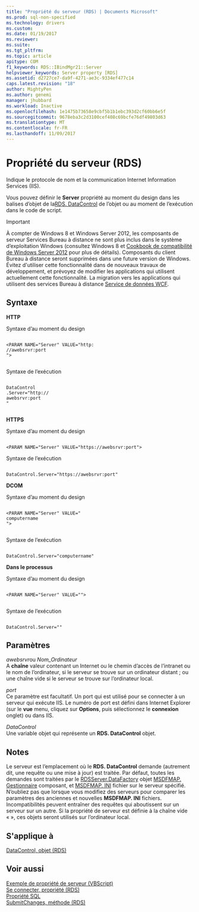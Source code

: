 ```yaml
---
title: "Propriété du serveur (RDS) | Documents Microsoft"
ms.prod: sql-non-specified
ms.technology: drivers
ms.custom: 
ms.date: 01/19/2017
ms.reviewer: 
ms.suite: 
ms.tgt_pltfrm: 
ms.topic: article
apitype: COM
f1_keywords: RDS::IBindMgr21::Server
helpviewer_keywords: Server property [RDS]
ms.assetid: d2727ce7-da9f-4271-ae3c-9334ef477c14
caps.latest.revision: "18"
author: MightyPen
ms.author: genemi
manager: jhubbard
ms.workload: Inactive
ms.openlocfilehash: 1e1475b73658e9cbf5b1b1ebc393d2cf60bb6e5f
ms.sourcegitcommit: 9678eba3c2d3100cef408c69bcfe76df49803d63
ms.translationtype: MT
ms.contentlocale: fr-FR
ms.lasthandoff: 11/09/2017
---
```

# <a name="server-property-rds"></a>Propriété du serveur (RDS)
Indique le protocole de nom et la communication Internet Information Services (IIS).  
  
 Vous pouvez définir le **Server** propriété au moment du design dans les balises d’objet de la[RDS. DataControl](../../../ado/reference/rds-api/datacontrol-object-rds.md) de l’objet ou au moment de l’exécution dans le code de script.  
  
> [!IMPORTANT]
>  À compter de Windows 8 et Windows Server 2012, les composants de serveur Services Bureau à distance ne sont plus inclus dans le système d’exploitation Windows (consultez Windows 8 et [Cookbook de compatibilité de Windows Server 2012](https://www.microsoft.com/en-us/download/details.aspx?id=27416) pour plus de détails). Composants du client Bureau à distance seront supprimées dans une future version de Windows. Évitez d'utiliser cette fonctionnalité dans de nouveaux travaux de développement, et prévoyez de modifier les applications qui utilisent actuellement cette fonctionnalité. La migration vers les applications qui utilisent des services Bureau à distance [Service de données WCF](http://go.microsoft.com/fwlink/?LinkId=199565).  
  
## <a name="syntax"></a>Syntaxe  
 **HTTP**  
  
 Syntaxe d’au moment du design  
  
```  
  
<PARAM NAME="Server" VALUE="http:  
//awebsrvr:port  
">  
  
```  
  
 Syntaxe de l’exécution  
  
```  
  
DataControl  
.Server="http://  
awebsrvr:port  
"  
  
```  
  
 **HTTPS**  
  
 Syntaxe d’au moment du design  
  
```  
  
<PARAM NAME="Server" VALUE="https://awebsrvr:port">  
```  
  
 Syntaxe de l’exécution  
  
```  
  
DataControl.Server="https://awebsrvr:port"  
```  
  
 **DCOM**  
  
 Syntaxe d’au moment du design  
  
```  
  
<PARAM NAME="Server" VALUE="  
computername  
">  
  
```  
  
 Syntaxe de l’exécution  
  
```  
  
DataControl.Server="computername"  
```  
  
 **Dans le processus**  
  
 Syntaxe d’au moment du design  
  
```  
  
<PARAM NAME="Server" VALUE="">  
  
```  
  
 Syntaxe de l’exécution  
  
```  
  
DataControl.Server=""  
```  
  
## <a name="parameters"></a>Paramètres  
 *awebsrvr*ou *Nom_Ordinateur*  
 A **chaîne** valeur contenant un Internet ou le chemin d’accès de l’intranet ou le nom de l’ordinateur, si le serveur se trouve sur un ordinateur distant ; ou une chaîne vide si le serveur se trouve sur l’ordinateur local.  
  
 *port*  
 Ce paramètre est facultatif. Un port qui est utilisé pour se connecter à un serveur qui exécute IIS. Le numéro de port est défini dans Internet Explorer (sur le **vue** menu, cliquez sur **Options**, puis sélectionnez le **connexion** onglet) ou dans IIS.  
  
 *DataControl*  
 Une variable objet qui représente un **RDS. DataControl** objet.  
  
## <a name="remarks"></a>Notes  
 Le serveur est l’emplacement où le **RDS. DataControl** demande (autrement dit, une requête ou une mise à jour) est traitée. Par défaut, toutes les demandes sont traitées par le [RDSServer.DataFactory](../../../ado/reference/rds-api/datafactory-object-rdsserver.md) objet [MSDFMAP. Gestionnaire](../../../ado/guide/remote-data-service/datafactory-customization.md) composant, et [MSDFMAP. INI](../../../ado/guide/remote-data-service/understanding-the-customization-file.md) fichier sur le serveur spécifié. N’oubliez pas que lorsque vous modifiez des serveurs pour comparer les paramètres des anciennes et nouvelles **MSDFMAP. INI** fichiers. Incompatibilités peuvent entraîner des requêtes qui aboutissent sur un serveur sur un autre. Si la propriété de serveur est définie à la chaîne vide « », ces objets seront utilisés sur l’ordinateur local.  
  
## <a name="applies-to"></a>S'applique à  
 [DataControl, objet (RDS)](../../../ado/reference/rds-api/datacontrol-object-rds.md)  
  
## <a name="see-also"></a>Voir aussi  
 [Exemple de propriété de serveur (VBScript)](../../../ado/reference/rds-api/server-property-example-vbscript.md)   
 [Se connecter, propriété (RDS)](../../../ado/reference/rds-api/connect-property-rds.md)   
 [Propriété SQL](../../../ado/reference/rds-api/sql-property.md)   
 [SubmitChanges, méthode (RDS)](../../../ado/reference/rds-api/submitchanges-method-rds.md)


